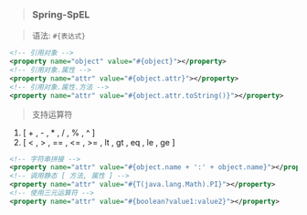 > ### Spring-SpEL

> 语法: `#{表达式}`

```xml
<!-- 引用对象 -->
<property name="object" value="#{object}"></property>
<!-- 引用对象.属性 -->
<property name="attr" value="#{object.attr}"></property>
<!-- 引用对象.属性.方法 -->
<property name="attr" value="#{object.attr.toString()}"></property>
```

> 支持运算符

1. [ + , - , * , / , % , ^ ]
2. [ < , > , == , <= , >= , lt , gt , eq , le , ge ]

```xml
<!-- 字符串拼接 -->
<property name="attr" value="#{object.name + ':' + object.name}"></property>
<!-- 调用静态 [ 方法, 属性 ] -->
<property name="attr" value="#{T(java.lang.Math).PI}"></property>
<!-- 使用三元运算符 -->
<property name="attr" value="#{boolean?value1:value2}"></property>
```

